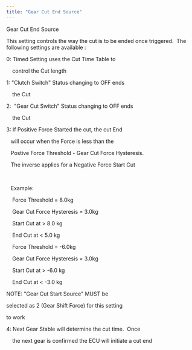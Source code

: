 ```yaml
---
title: "Gear Cut End Source"
---
```


Gear Cut End Source&nbsp;


This setting controls the way the cut is to be ended once triggered.&nbsp; The following settings are available :


&#48;: Timed Setting uses the Cut Time Table to&nbsp;

&nbsp; &nbsp; control the Cut length

&#49;: "Clutch Switch" Status changing to OFF ends&nbsp;

&nbsp; &nbsp; the Cut

&#50;:&nbsp; "Gear Cut Switch" Status changing to OFF ends&nbsp;

&nbsp; &nbsp; the Cut

&#51;: If Positive Force Started the cut, the cut End

&nbsp;&nbsp; will occur when the Force is less than the

&nbsp;&nbsp; Postive Force Threshold - Gear Cut Force Hysteresis.

&nbsp;&nbsp; The inverse applies for a Negative Force Start Cut

&nbsp; &nbsp; &nbsp;

&nbsp;&nbsp; Example:&nbsp;

&nbsp; &nbsp; Force Threshold = 8.0kg

&nbsp; &nbsp; Gear Cut Force Hysteresis = 3.0kg

&nbsp; &nbsp; Start Cut at \> 8.0 kg

&nbsp; &nbsp; End Cut at \< 5.0 kg


&nbsp; &nbsp; Force Threshold = -6.0kg

&nbsp; &nbsp; Gear Cut Force Hysteresis = 3.0kg

&nbsp; &nbsp; Start Cut at \> -6.0 kg

&nbsp; &nbsp; End Cut at \< -3.0 kg


NOTE: "Gear Cut Start Source" MUST be

selected as 2 (Gear Shift Force) for this setting

to work


&#52;: Next Gear Stable will determine the cut time.&nbsp; Once&nbsp;

&nbsp; &nbsp; the next gear is confirmed the ECU will initiate a cut end




